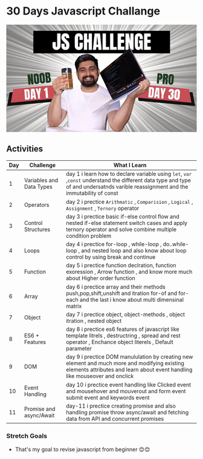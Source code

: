# 30 Days Javascript Challange

![Javascript Thumbnail](Assets/JsChallenge.png)

## Activities

| Day | Challenge                | What I Learn                                                                                                                                                                        |
| --- | ------------------------ | ----------------------------------------------------------------------------------------------------------------------------------------------------------------------------------- |
| 1   | Variables and Data Types | day 1 i learn how to declare variable using `let`, `var` ,`const` understand the different data type and type of and undersatnds varible reassignment and the immutability of const|
| 2 | Operators | day 2 i prectice `Arithmatic` , `Comparision` , `Logical` , `Assignment` , `Ternory` operator |
| 3 | Control Structures | day 3 i prectice basic if-else control flow and nested if-else statement switch cases and apply ternory operator and solve combine multiple condition problem | 
| 4 | Loops | day 4 i prectice for-loop , while-loop , do..while-loop , and nested loop and also know about loop control by using break and continue |
| 5 | Function | day 5 i prectice function declration, function exoression , Arrow function , and know more much about Higher order function |
| 6 | Array | day 6 i prectice array and their methods push,pop,shift,unshift and itration for-of and for-each and the last i know about multi dimensinal matrix |
| 7 | Object | day 7 i prectice object, object-methods , object itration , nested object | 
| 8 | ES6 + Features | day 8 i prectice es6 features of javascript like template litrels , destructring , spread and rest operator , Enchance object literels  ,  Default parameter |
| 9 | DOM | day 9 i prectice DOM manululation by creating new element and much more and modifying existing elements attributes and learn about event handling like mouseover and onclick |
| 10 | Event Handling | day 10 i prectice event handling like Clicked event and mousehover and mouverout and form event submit event and keywords event |
| 11 | Promise and async/Await | day-11 i prectice creating promise and also handling promise throw async/await  and fetching data from API and concurrent promises |
### **Stretch Goals**

- That's my goal to revise javascript from beginner 😊😊
